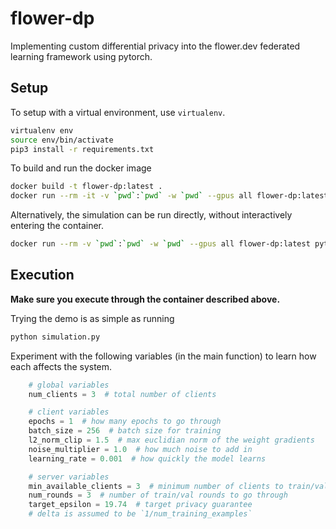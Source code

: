 # flower-dp

Implementing custom differential privacy into the flower.dev federated learning framework using pytorch.

## Setup

To setup with a virtual environment, use `virtualenv`.

```bash
virtualenv env
source env/bin/activate
pip3 install -r requirements.txt
```

To build and run the docker image

```bash
docker build -t flower-dp:latest .
docker run --rm -it -v `pwd`:`pwd` -w `pwd` --gpus all flower-dp:latest bash
```

Alternatively, the simulation can be run directly, without interactively entering the container.

```bash
docker run --rm -v `pwd`:`pwd` -w `pwd` --gpus all flower-dp:latest python simulation.py
```

## Execution

**Make sure you execute through the container described above.**  

Trying the demo is as simple as running

```bash
python simulation.py
```

Experiment with the following variables (in the main function) to learn how each affects the system.

```python
    # global variables
    num_clients = 3  # total number of clients

    # client variables
    epochs = 1  # how many epochs to go through
    batch_size = 256  # batch size for training
    l2_norm_clip = 1.5  # max euclidian norm of the weight gradients
    noise_multiplier = 1.0  # how much noise to add in
    learning_rate = 0.001  # how quickly the model learns

    # server variables
    min_available_clients = 3  # minimum number of clients to train/val
    num_rounds = 3  # number of train/val rounds to go through
    target_epsilon = 19.74  # target privacy guarantee
    # delta is assumed to be `1/num_training_examples`
```
